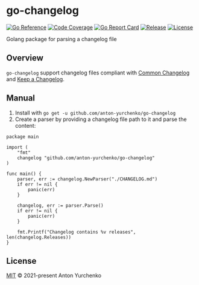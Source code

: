 # go-changelog

[![Go Reference](https://pkg.go.dev/badge/github.com/anton-yurchenko/go-changelog.svg)](https://pkg.go.dev/github.com/anton-yurchenko/go-changelog)
[![Code Coverage](https://codecov.io/gh/anton-yurchenko/go-changelog/branch/main/graph/badge.svg)](https://codecov.io/gh/anton-yurchenko/go-changelog)
[![Go Report Card](https://goreportcard.com/badge/github.com/anton-yurchenko/go-changelog)](https://goreportcard.com/report/github.com/anton-yurchenko/go-changelog)
[![Release](https://img.shields.io/github/v/release/anton-yurchenko/go-changelog)](https://github.com/anton-yurchenko/go-changelog/releases/latest)
[![License](https://img.shields.io/github/license/anton-yurchenko/go-changelog)](LICENSE.md)

Golang package for parsing a changelog file

## Overview

`go-changelog` support changelog files compliant with [Common Changelog](https://github.com/vweevers/common-changelog) and [Keep a Changelog](https://keepachangelog.com/).

## Manual

1. Install with `go get -u github.com/anton-yurchenko/go-changelog`
2. Create a parser by providing a changelog file path to it and parse the content:

```golang
package main

import (
    "fmt"
    changelog "github.com/anton-yurchenko/go-changelog"
)

func main() {
    parser, err := changelog.NewParser("./CHANGELOG.md")
    if err != nil {
        panic(err)
    }

    changelog, err := parser.Parse()
    if err != nil {
        panic(err)
    }

    fmt.Printf("Changelog contains %v releases", len(changelog.Releases))
}
```

## License

[MIT](LICENSE.md) © 2021-present Anton Yurchenko
